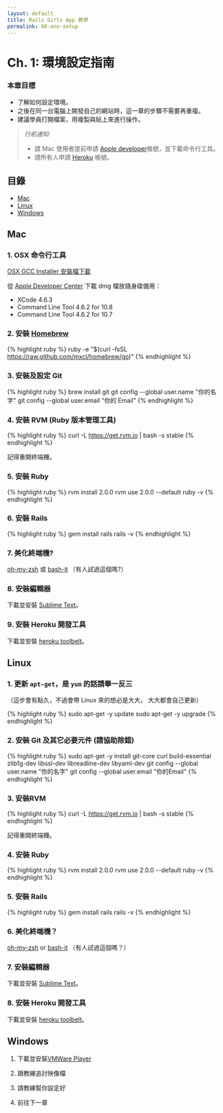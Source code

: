 ```yaml
---
layout: default
title: Rails Girls App 教學
permalink: 00-env-setup
---
```


# Ch. 1: 環境設定指南

### 本章目標

+ 了解如何設定環境。
+ 之後在同一台電腦上開發自己的網站時，這一章的步驟不需要再重複。
+ 建議學員打開檔案，用複製與貼上來進行操作。

>  *行前通知:*
>
>  * 請 Mac 使用者提前申請 [Apple developer](https://developer.apple.com/downloads/index.action)帳號，並下載命令行工具。
>  * 請所有人申請 [Heroku](https://www.heroku.com/) 帳號。

## 目錄

+ [Mac](#mac)
+ [Linux](#linux)
+ [Windows](#windows)

## Mac

### 1. OSX 命令行工具

  [OSX GCC Installer 安裝檔下載](https://github.com/kennethreitz/osx-gcc-installer/downloads)

  從 [Apple Developer Center](https://developer.apple.com/) 下載 dmg 檔放隨身碟備用：

  + XCode 4.6.3
  + Command Line Tool 4.6.2 for 10.8
  + Command Line Tool 4.6.2 for 10.7

### 2. 安裝 [Homebrew](http://brew.sh/index_zh-tw.html)

{% highlight ruby %}
ruby -e "$(curl -fsSL https://raw.github.com/mxcl/homebrew/go)"
{% endhighlight %}

### 3. 安裝及設定 Git

{% highlight ruby %}
brew install git
git config --global user.name "你的名字"
git config --global user.email "你的 Email"
{% endhighlight %}

### 4. 安裝 RVM (Ruby 版本管理工具)

{% highlight ruby %}
curl -L https://get.rvm.io | bash -s stable
{% endhighlight %}

記得重開終端機。

### 5. 安裝 Ruby

{% highlight ruby %}
rvm install 2.0.0
rvm use 2.0.0 --default
ruby -v
{% endhighlight %}

### 6. 安裝 Rails

{% highlight ruby %}
gem install rails
rails -v
{% endhighlight %}

### 7. 美化終端機?

  [oh-my-zsh](https://github.com/robbyrussell/oh-my-zsh) 或 [bash-it](https://github.com/revans/bash-it) （有人試過這個嗎?）

### 8. 安裝編輯器

  下載並安裝 [Sublime Text](http://www.sublimetext.com/)。

### 9. 安裝 Heroku 開發工具

  下載並安裝 [heroku toolbelt](https://toolbelt.heroku.com/)。

## Linux

### 1. 更新 `apt-get`，是 `yum` 的話請舉一反三

  （這步會有點久，不過會帶 Linux 來的想必是大大， 大大都會自己更新）

{% highlight ruby %}
sudo apt-get -y update
sudo apt-get -y upgrade
{% endhighlight %}

### 2. 安裝 Git 及其它必要元件 (請協助除錯)

{% highlight ruby %}
sudo apt-get -y install git-core curl build-essential zlib1g-dev libssl-dev libreadline-dev libyaml-dev
git config --global user.name "你的名字"
git config --global user.email "你的Email"
{% endhighlight %}

### 3. 安裝RVM

{% highlight ruby %}
curl -L https://get.rvm.io | bash -s stable
{% endhighlight %}

  記得重開終端機。

### 4. 安裝 Ruby


{% highlight ruby %}
rvm install 2.0.0
rvm use 2.0.0 --default
ruby -v
{% endhighlight %}


### 5. 安裝 Rails

{% highlight ruby %}
gem install rails
rails -v
{% endhighlight %}

### 6. 美化終端機？

  [oh-my-zsh](https://github.com/robbyrussell/oh-my-zsh) or [bash-it](https://github.com/revans/bash-it) （有人試過這個嗎？）

### 7. 安裝編輯器

  下載並安裝 [Sublime Text](http://www.sublimetext.com/)。

### 8. 安裝 Heroku 開發工具

  下載並安裝 [heroku toolbelt](https://toolbelt.heroku.com/)。

## Windows

  1. 下載並安裝[VMWare Player](http://www.vmware.com/products/player/)

  2. 跟教練追討映像檔

  3. 請教練幫你設定好

  4. 前往下一章
